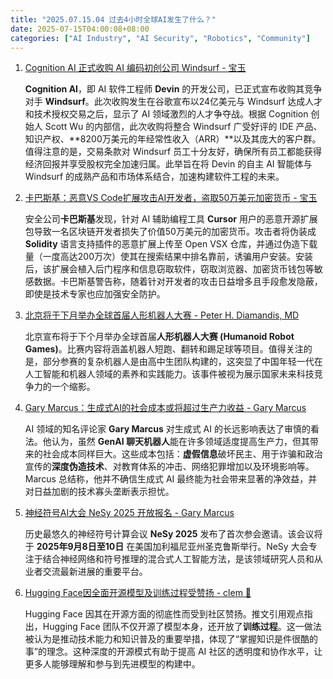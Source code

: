 ```yaml
---
title: "2025.07.15.04 过去4小时全球AI发生了什么？"
date: 2025-07-15T04:00:08+08:00
categories: ["AI Industry", "AI Security", "Robotics", "Community"]
---
```


1. [Cognition AI 正式收购 AI 编码初创公司 Windsurf - 宝玉](https://x.com/dotey/status/1944825296567357946)

   **Cognition AI**，即 AI 软件工程师 **Devin** 的开发公司，已正式宣布收购其竞争对手 **Windsurf**。此次收购发生在谷歌宣布以24亿美元与 Windsurf 达成人才和技术授权交易之后，显示了 AI 领域激烈的人才争夺战。根据 Cognition 创始人 Scott Wu 的内部信，此次收购将整合 Windsurf 广受好评的 IDE 产品、知识产权、**8200万美元的年经常性收入（ARR）**以及其庞大的客户群。值得注意的是，交易条款对 Windsurf 员工十分友好，确保所有员工都能获得经济回报并享受股权完全加速归属。此举旨在将 Devin 的自主 AI 智能体与 Windsurf 的成熟产品和市场体系结合，加速构建软件工程的未来。

2. [卡巴斯基：恶意VS Code扩展攻击AI开发者，盗取50万美元加密货币 - 宝玉](https://x.com/dotey/status/1944800071058399698)

   安全公司**卡巴斯基**发现，针对 AI 辅助编程工具 **Cursor** 用户的恶意开源扩展包导致一名区块链开发者损失了价值50万美元的加密货币。攻击者将伪装成 **Solidity** 语言支持插件的恶意扩展上传至 Open VSX 仓库，并通过伪造下载量（一度高达200万次）使其在搜索结果中排名靠前，诱骗用户安装。安装后，该扩展会植入后门程序和信息窃取软件，窃取浏览器、加密货币钱包等敏感数据。卡巴斯基警告称，随着针对开发者的攻击日益增多且手段愈发隐蔽，即使是技术专家也应加强安全防护。

3. [北京将于下月举办全球首届人形机器人大赛 - Peter H. Diamandis, MD](https://x.com/PeterDiamandis/status/1944834770036211752)

   北京宣布将于下个月举办全球首届**人形机器人大赛 (Humanoid Robot Games)**。比赛内容将涵盖机器人短跑、翻转和踢足球等项目。值得关注的是，部分参赛的复杂机器人是由高中生团队构建的，这突显了中国年轻一代在人工智能和机器人领域的素养和实践能力。该事件被视为展示国家未来科技竞争力的一个缩影。

4. [Gary Marcus：生成式AI的社会成本或将超过生产力收益 - Gary Marcus](https://x.com/GaryMarcus/status/1944808257224319162)

   AI 领域的知名评论家 **Gary Marcus** 对生成式 AI 的长远影响表达了审慎的看法。他认为，虽然 **GenAI 聊天机器人**能在许多领域适度提高生产力，但其带来的社会成本同样巨大。这些成本包括：**虚假信息**破坏民主、用于诈骗和政治宣传的**深度伪造技术**、对教育体系的冲击、网络犯罪增加以及环境影响等。Marcus 总结称，他并不确信生成式 AI 最终能为社会带来显著的净效益，并对日益加剧的技术寡头垄断表示担忧。

5. [神经符号AI大会 NeSy 2025 开放报名 - Gary Marcus](https://x.com/GaryMarcus/status/1944832604878029223)

   历史最悠久的神经符号计算会议 **NeSy 2025** 发布了首次参会邀请。该会议将于 **2025年9月8日至10日** 在美国加利福尼亚州圣克鲁斯举行。NeSy 大会专注于结合神经网络和符号推理的混合式人工智能方法，是该领域研究人员和从业者交流最新进展的重要平台。

6. [Hugging Face因全面开源模型及训练过程受赞扬 - clem 🤗](https://x.com/ClementDelangue/status/1944837908130635839)

   Hugging Face 因其在开源方面的彻底性而受到社区赞扬。推文引用观点指出，Hugging Face 团队不仅开源了模型本身，还开放了**训练过程**。这一做法被认为是推动技术能力和知识普及的重要举措，体现了“掌握知识是件很酷的事”的理念。这种深度的开源模式有助于提高 AI 社区的透明度和协作水平，让更多人能够理解和参与到先进模型的构建中。